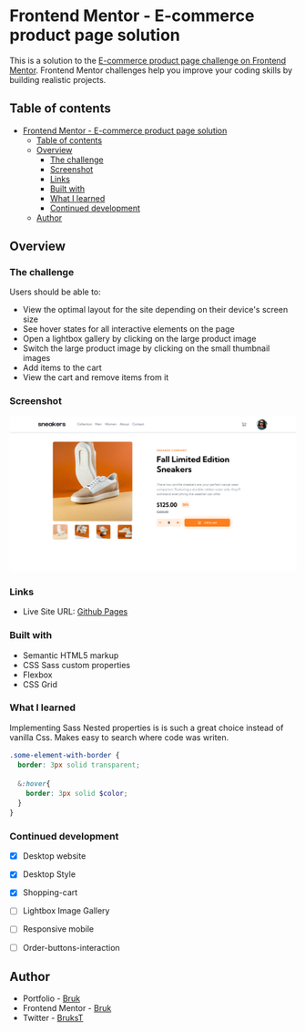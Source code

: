 # Frontend Mentor - E-commerce product page solution

This is a solution to the [E-commerce product page challenge on Frontend Mentor](https://www.frontendmentor.io/challenges/ecommerce-product-page-UPsZ9MJp6). Frontend Mentor challenges help you improve your coding skills by building realistic projects.



## Table of contents

- [Frontend Mentor - E-commerce product page solution](#frontend-mentor---e-commerce-product-page-solution)
  - [Table of contents](#table-of-contents)
  - [Overview](#overview)
    - [The challenge](#the-challenge)
    - [Screenshot](#screenshot)
    - [Links](#links)
    - [Built with](#built-with)
    - [What I learned](#what-i-learned)
    - [Continued development](#continued-development)
  - [Author](#author)



## Overview


### The challenge

Users should be able to:

- View the optimal layout for the site depending on their device's screen size
- See hover states for all interactive elements on the page
- Open a lightbox gallery by clicking on the large product image
- Switch the large product image by clicking on the small thumbnail images
- Add items to the cart
- View the cart and remove items from it

### Screenshot

![](./images/product-info.png)

### Links

- Live Site URL: [Github Pages](https://brukkk.github.io/product-info/)


### Built with

- Semantic HTML5 markup
- CSS Sass custom properties
- Flexbox
- CSS Grid


### What I learned

Implementing Sass Nested properties is is such a great choice instead of vanilla Css. Makes easy to search where code was writen.


```scss
.some-element-with-border {
  border: 3px solid transparent;

  &:hover{
    border: 3px solid $color;
  }
}

```



### Continued development

- [x] Desktop website
- [x] Desktop Style
- [x] Shopping-cart
- [ ] Lightbox Image Gallery
- [ ] Responsive mobile
- [ ] Order-buttons-interaction


## Author

- Portfolio - [Bruk](https://brukkk.github.io/bruk/)
- Frontend Mentor - [Bruk](https://www.frontendmentor.io/profile/Brukkk)
- Twitter - [BruksT](https://twitter.com/BruksT)
